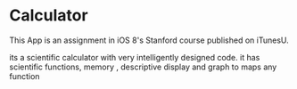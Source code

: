 # Calculator
This App is an assignment in iOS 8's Stanford course published on iTunesU.

its a scientific calculator with very intelligently designed code. it has scientific functions, memory , descriptive display 
and graph to maps any function 
